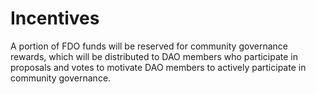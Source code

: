 # Incentives

A portion of FDO funds will be reserved for community governance rewards, which will be distributed to DAO members who participate in proposals and votes to motivate DAO members to actively participate in community governance.
